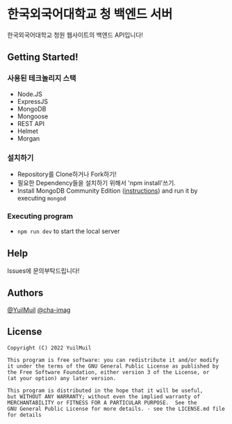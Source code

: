 # 한국외국어대학교 청 백엔드 서버

한국외국어대학교 청원 웹사이트의 백엔드 API입니다!

## Getting Started!

### 사용된 테크놀리지 스택

* Node.JS
* ExpressJS
* MongoDB
* Mongoose
* REST API
* Helmet
* Morgan

### 설치하기

* Repository를 Clone하거나 Fork하기!
* 필요한 Dependency들을 설치하기 위해서 'npm install'쓰기.
* Install MongoDB Community Edition ([instructions](https://docs.mongodb.com/manual/installation/#tutorials)) and run it by executing `mongod`

### Executing program

* `npm run dev` to start the local server

## Help

Issues에 문의부탁드립니다!

## Authors

[@YuilMuil](https://github.com/YuilMuil)
[@cha-imag](https://github.com/cha-imag)

## License

    Copyright (C) 2022 YuilMuil

    This program is free software: you can redistribute it and/or modify
    it under the terms of the GNU General Public License as published by
    the Free Software Foundation, either version 3 of the License, or
    (at your option) any later version.

    This program is distributed in the hope that it will be useful,
    but WITHOUT ANY WARRANTY; without even the implied warranty of
    MERCHANTABILITY or FITNESS FOR A PARTICULAR PURPOSE.  See the
    GNU General Public License for more details. - see the LICENSE.md file for details
